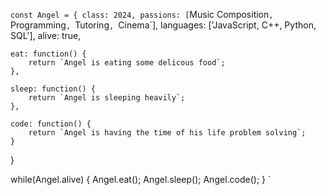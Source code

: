 `const Angel = {
    class: 2024,
    passions: [`Music Composition`, `Programming`, `Tutoring`, `Cinema`],
    languages: ['JavaScript, C++, Python, SQL'],
    alive: true,

    eat: function() {
        return `Angel is eating some delicous food`;
    },

    sleep: function() {
        return `Angel is sleeping heavily`;
    },

    code: function() {
        return `Angel is having the time of his life problem solving`;
    }
}

while(Angel.alive) {
    Angel.eat();
    Angel.sleep();
    Angel.code();
}
`
